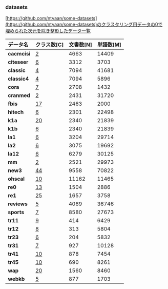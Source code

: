 
### datasets

[https://github.com/ntyaan/some-datasets](https://github.com/ntyaan/some-datasets)のクラスタリング用データの0で埋められた次元を除き整形したデータ一覧

|データ名|クラス数[C]|文書数[N]|単語数[M]|
|:---|:---|:---|:---|
|**cacmcisi**|[2](https://github.com/ntyaan/some-datasets/blob/master/datasets_cluto_20171213/CLUTO/cacmcisi/cacmcisi_correct.txt)|4663|14409|
|**citeseer**|[6](https://github.com/ntyaan/some-datasets/blob/master/dataset_linqs_20171213/citeseer_correct.txt)|3312|3703|
|**classic**|[4](https://github.com/ntyaan/some-datasets/blob/master/datasets_cluto_20171213/CLUTO/classic/classic_correct.txt)|7094|41681|
|**classic4**|[4](https://github.com/ntyaan/some-datasets/blob/master/classicdocspreprocessed_20171213/classic4_correct.txt)|7094|5896|
|**cora**|[7](https://github.com/ntyaan/some-datasets/blob/master/dataset_linqs_20171213/cora_correct.txt)|2708|1432| 
|**cranmed**|[2](https://github.com/ntyaan/some-datasets/blob/master/datasets_cluto_20171213/CLUTO/cranmed/cranmed_correct.txt)|2431|31720|
|**fbis**|[17](https://github.com/ntyaan/some-datasets/blob/master/datasets_cluto_20171213/CLUTO/fbis/fbis_correct.txt)|2463|2000|
|**hitech**|[6](https://github.com/ntyaan/some-datasets/blob/master/datasets_cluto_20171213/CLUTO/hitech/hitech_correct.txt)|2301|22498|
|**k1a**|[20](https://github.com/ntyaan/some-datasets/blob/master/datasets_cluto_20171213/CLUTO/k1a/k1a_correct.txt)|2340|21839|
|**k1b**|[6](https://github.com/ntyaan/some-datasets/blob/master/datasets_cluto_20171213/CLUTO/k1b/k1b_correct.txt)|2340|21839|
|**la1**|[6](https://github.com/ntyaan/some-datasets/blob/master/datasets_cluto_20171213/CLUTO/la1/la1_correct.txt)|3204|29714|
|**la2**|[6](https://github.com/ntyaan/some-datasets/blob/master/datasets_cluto_20171213/CLUTO/la2/la2_correct.txt)|3075|19692|
|**la12**|[6](https://github.com/ntyaan/some-datasets/blob/master/datasets_cluto_20171213/CLUTO/la12/la12_correct.txt)|6279|30125|
|**mm**|[2](https://github.com/ntyaan/some-datasets/blob/master/datasets_cluto_20171213/CLUTO/mm/mm_correct.txt)|2521|29973|
|**new3**|[44](https://github.com/ntyaan/some-datasets/blob/master/datasets_cluto_20171213/CLUTO/new3/new3_correct.txt)|9558|70822|
|**ohscal**|[10](https://github.com/ntyaan/some-datasets/blob/master/datasets_cluto_20171213/CLUTO/ohscal/ohscal_correct.txt)|11162|11465|
|**re0**|[13](https://github.com/ntyaan/some-datasets/blob/master/datasets_cluto_20171213/CLUTO/re0/re0_correct.txt)|1504|2886|
|**re1**|[25](https://github.com/ntyaan/some-datasets/blob/master/datasets_cluto_20171213/CLUTO/re1/re1_correct.txt)|1657|3758|
|**reviews**|[5](https://github.com/ntyaan/some-datasets/blob/master/datasets_cluto_20171213/CLUTO/reviews/reviews_correct.txt)|4069|36746|
|**sports**|[7](https://github.com/ntyaan/some-datasets/blob/master/datasets_cluto_20171213/CLUTO/sports/sports_correct.txt)|8580|27673|
|**tr11**|[9](https://github.com/ntyaan/some-datasets/blob/master/datasets_cluto_20171213/CLUTO/tr11/tr11_correct.txt)|414|6429|
|**tr12**|[8](https://github.com/ntyaan/some-datasets/blob/master/datasets_cluto_20171213/CLUTO/tr12/tr12_correct.txt)|313|5804|
|**tr23**|[6](https://github.com/ntyaan/some-datasets/blob/master/datasets_cluto_20171213/CLUTO/tr23/tr23_correct.txt)|204|5832|
|**tr31**|[7](https://github.com/ntyaan/some-datasets/blob/master/datasets_cluto_20171213/CLUTO/tr31/tr31_correct.txt)|927|10128|
|**tr41**|[10](https://github.com/ntyaan/some-datasets/blob/master/datasets_cluto_20171213/CLUTO/tr41/tr41_correct.txt)|878|7454|
|**tr45**|[10](https://github.com/ntyaan/some-datasets/blob/master/datasets_cluto_20171213/CLUTO/tr45/tr45_correct.txt)|690|8261|
|**wap**|[20](https://github.com/ntyaan/some-datasets/blob/master/datasets_cluto_20171213/CLUTO/wap/wap_correct.txt)|1560|8460|
|**webkb**|[5](https://github.com/ntyaan/some-datasets/blob/master/dataset_linqs_20171213/webkb_correct.txt)|877|1703| 
